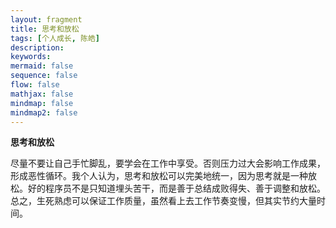 ```yaml
---
layout: fragment
title: 思考和放松
tags: [个人成长, 陈皓]
description: 
keywords: 
mermaid: false
sequence: false
flow: false
mathjax: false
mindmap: false
mindmap2: false
---
```


**思考和放松**
 
尽量不要让自己手忙脚乱，要学会在工作中享受。否则压力过大会影响工作成果，形成恶性循环。我个人认为，思考和放松可以完美地统一，因为思考就是一种放松。好的程序员不是只知道埋头苦干，而是善于总结成败得失、善于调整和放松。总之，生死熟虑可以保证工作质量，虽然看上去工作节奏变慢，但其实节约大量时间。



